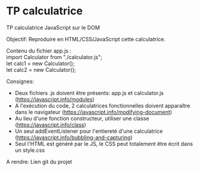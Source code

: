 # TP calculatrice
TP calculatrice JavaScript sur le DOM

Objectif: Reproduire en HTML/CSS/JavaScript cette calculatrice.  

Contenu du fichier app.js :  
  import Calculator from "./calculator.js";     
  let calc1 = new Calculator();     
  let calc2 = new Calculator();  


Consignes: 
  - Deux fichiers .js doivent être présents: app.js et calculator.js (https://javascript.info/modules)
  - A l'exécution du code, 2 calculatrices fonctionnelles doivent apparaître dans le navigateur (https://javascript.info/modifying-document)
  - Au lieu d'une fonction constructeur, utiliser une classe (https://javascript.info/class)
  - Un seul addEventListener pour l'entiereté d'une calculatrice (https://javascript.info/bubbling-and-capturing)
  - Seul l'HTML est généré par le JS, le CSS peut totalement être écrit dans un style.css

A rendre: Lien git du projet
